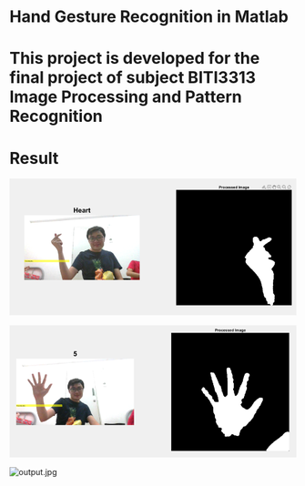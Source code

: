 # Hand Gesture Recognition in Matlab

# This project is developed for the final project of subject BITI3313 Image Processing and Pattern Recognition

# Result

![output.jpg](assets/output1.png)

![output.jpg](assets/output2.png)

![output.jpg](assets/output3.png)

